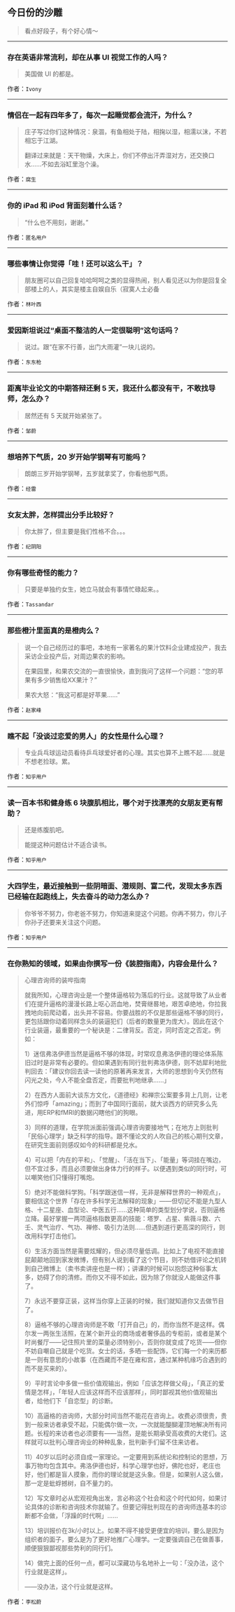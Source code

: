 ## 今日份的沙雕

> 看点好段子，有个好心情～


 
---

### 存在英语非常流利，却在从事 UI 视觉工作的人吗？

> 美国做 UI 的都是。


作者：`Ivony`

---

### 情侣在一起有四年多了，每次一起睡觉都会流汗，为什么？

> 庄子写过你们这种情况：泉涸，有鱼相处于陆，相掬以湿，相濡以沫，不若相忘于江湖。
> 
> 翻译过来就是：天干物燥，大床上，你们不停出汗弄湿对方，还交换口水……不如去浴缸里泡个澡。


作者：`腐生`

---

### 你的 iPad 和 iPod 背面刻着什么话？

> “什么也不用刻，谢谢。”


作者：`匿名用户`

---

### 哪些事情让你觉得「哇！还可以这么干」？

> 朋友圈可以自己回复哈哈呵呵之类的显得热闹，别人看见还以为你是回复全部楼上的人，其实是楼主自娱自乐（寂寞人士必备


作者：`林叶西`

---

### 爱因斯坦说过“桌面不整洁的人一定很聪明”这句话吗？

> 说过。跟“在家不行善，出门大雨灌”一块儿说的。


作者：`东东枪`

---

### 距离毕业论文的中期答辩还剩 5 天，我还什么都没有干，不敢找导师，怎么办？

> 居然还有 5 天就开始紧张了。


作者：`邹蔚`

---

### 想培养下气质，20 岁开始学钢琴有可能吗？

> 朗朗三岁开始学钢琴，五岁就拿奖了，你看他那气质。


作者：`经雷`

---

### 女友太胖，怎样提出分手比较好？

> 你太胖了，但主要是我们性格不合。。。


作者：`纪阴阳`

---

### 你有哪些奇怪的能力？

> 只要是单独约女生，她立马就会有事情忙碌起来。。


作者：`Tassandar`

---

### 那些橙汁里面真的是橙肉么？

> 说一个自己经历过的事吧，本地有一家著名的果汁饮料企业建成投产，我去采访企业投产后，对周边果农的影响。
> 
> 在果园里，和果农交流的一直很愉快，直到我问了这样一个问题：“您的苹果有多少销售给XX果汁？”
> 
> 果农大怒：“我这可都是好苹果......”


作者：`赵家峰`

---

### 瞧不起「没谈过恋爱的男人」的女性是什么心理？

> 专业兵乓球运动员看待乒乓球爱好者的心理。其实也算不上瞧不起……就是不想老捡球。累。


作者：`知乎用户`

---

### 读一百本书和健身练 6 块腹肌相比，哪个对于找漂亮的女朋友更有帮助？

> 还是练腹肌吧。
> 
> 能提这种问题估计不适合读书。


作者：`知乎用户`

---

### 大四学生，最近接触到一些阴暗面、潜规则、富二代，发现太多东西已经输在起跑线上，失去奋斗的动力怎么办？

> 你爷爷不努力，你老爸不努力，你知道来提这个问题。你再不努力，你儿子你孙子还要来关注这个问题。


作者：`知乎用户`

---

### 在你熟知的领域，如果由你撰写一份《装腔指南》，内容会是什么？

> 心理咨询师的装哔指南
> 
> 就我所知，心理咨询业是一个整体逼格较为落后的行业。这就导致了从业者们在提升逼格的漫漫长路上呕心沥血地，焚膏继晷地，艰苦卓绝地，你拉我拽地向前爬动着，出头并不容易。你要战胜的不仅是那些逼格不够的同行，更包括跟你动着同样念头的装逼犯们（后者的数量更为庞大）。因此在这个行业装逼，最重要的一个秘诀是：二律背反。否定，同时否定之否定。例如：
> 
> 1）迷信弗洛伊德当然是逼格不够的体现，时常叹息弗洛伊德的理论体系陈旧过时是非常有必要的。但如果遇到有同行批判弗洛伊德，则不妨犀利地批判回去：「建议你回去读一读他的原著再来发言，大师的思想到今天仍然有闪光之处，今人不能全盘否定，而要批判地继承……」
> 
> 2）在西方人面前大谈东方文化，《道德经》和禅宗公案要多背上几则，让老外们惊呼「amazing」；而到了中国同行面前，就大谈西方的研究多么先进，用ERP和fMRI的数据闪瞎他们的狗眼。
> 
> 3）同样的道理，在学院派面前强调心理咨询要接地气；在地方上则批判「民俗心理学」缺乏科学的指导。跟不懂论文的人吹自己的核心期刊文章，在研究生面前则感叹如今的科研都是兑水。
> 
> 4）可以把「内在的平和」、「觉醒」、「活在当下」、「能量」等词挂在嘴边，但不宜过多，而且必须要做出身体力行的样子。以便遇到类似的同行时，可以嘲笑他们只懂得打嘴炮。
> 
> 5）绝对不能做科学狗。「科学跟迷信一样，无非是解释世界的一种观点」，要相信这个世界「存在许多科学无法解释的现象」——但切记不能是九型人格、十二星座、血型论、中医五行……这种简单的类型划分学说，否则逼格立降。最好掌握一两项逼格指数更高的技能：塔罗、占星、紫薇斗数、六壬、灵气治疗、气功、禅修、吸引力法则……但遇到道行更高深的同行，则改用科学打击他们。
> 
> 6）生活方面当然是需要炫耀的，但必须尽量低调。比如上了电视不能直接屁颠颠地回到家发微博，但有别人说到看了这个节目，则不妨借评论之机转到自己微博上（卖书卖讲座也是一样）；讲课的时候可以抱怨这种俗事太多，妨碍了你的清修。而你又不得不如此，因为除了你就没人能做这件事了。
> 
> 7）永远不要穿正装，这样当你穿上正装的时候，我们就知道你又去做节目了。
> 
> 8）逼格不够的心理咨询师是不敢「打开自己」的，而你当然不是这样。偶尔发一两张生活照，在某个新开业的商场或者奢侈品的专柜前，或者是某个时尚餐厅——记住照片里的菜量必须特别小，否则你就变成了吃货——但你不妨自嘲自己就是个吃货。女士的话，多晒一些配饰，它们每一个的来历都是一则有意思的小故事（在西藏而不是在雍和宫，通过某种机缘巧合遇到的而不是买来的）。
> 
> 9）平时言论中多做一些价值观输出，例如「应该怎样做父母」，「真正的爱情是怎样」，「年轻人应该这样而不应该那样」，同时鄙视其他价值观输出者，给他们下「自恋型」的诊断。
> 
> 10）高逼格的咨询师，大部分时间当然不能花在咨询上。收费必须很贵，贵到一般来访者承受不起，只能偶尔做一次，一次就能醍醐灌顶地解决所有问题。长程的来访者也必须要有——当然，是能长期承受高收费的大佬们。这样就可以批判心理咨询业的种种乱象，批判新手们留不住来访者。
> 
> 11）40岁以后时必须自成一家理论。一定要用到系统论和控制论的思想，万事万物均包含其中。弗洛伊德也好，科学心理学也好，佛陀也好，老庄也好，他们都是盲人摸象，而你的理论就是这头象。但是，如果别人这么做，那一定是蚍蜉撼树，自不量力的。
> 
> 12）写文章时必从宏观视角出发，言必称这个社会和这个时代如何，如果讨论具体的诊断和咨询技术你就输了。但要记得批判现在的咨询师连基本的诊断都不会做，「浮躁的时代啊」……
> 
> 13）培训报价在3k/小时以上。如果不得不接受更便宜的培训，要么是因为组织者的面子，要么是为了更好地推广心理学。一定要强调自己在做善事，顺便狠狠鄙视那些势利的同行们。
> 
> 14）做完上面的任何一点，都可以深藏功与名地补上一句：「没办法，这个行业就是这样」。
> 
> ——没办法，这个行业就是这样。


作者：`李松蔚`